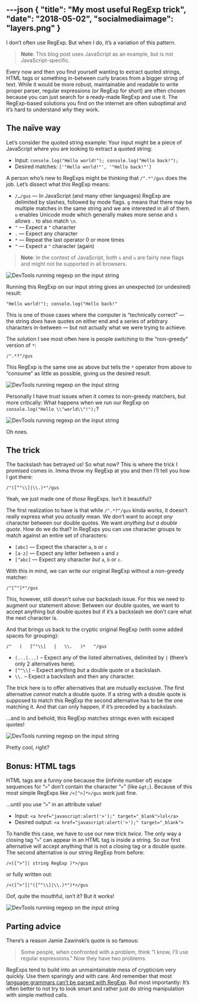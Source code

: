 ---json
{
  "title": "My most useful RegExp trick",
  "date": "2018-05-02",
  "socialmediaimage": "layers.png"
}
---

I don’t often use RegExp. But when I do, it’s a variation of this pattern.

<!-- more -->

> **Note**: This blog post uses JavaScript as an example, but is not JavaScript-specific.

Every now and then you find yourself wanting to extract quoted strings, HTML tags or something in-between curly braces from a bigger string of text. While it would be more robust, maintainable and readable to write proper parser, regular expressions (or RegExp for short) are often chosen because you can just search for a ready-made RegExp and use it. The RegExp-based solutions you find on the internet are often suboptimal and it’s hard to understand _why_ they work.

## The naïve way
Let’s consider the quoted string example: Your input might be a piece of JavaScript where you are looking to extract a quoted string:

- Input: `console.log("Hello world!"); console.log("Hello back!");`
- Desired matches: `['"Hello world!"', '"Hello back!"']`

A person who’s new to RegExps might be thinking that `/".*"/gus` does the job. Let’s dissect what this RegExp means:

- `/…/gus` — In JavaScript (and many other languages) RegExp are delimited by slashes, followed by mode flags. `g` means that there may be multiple matches in the same string and we are interested in all of them. `u` enables Unicode mode which generally makes more sense and `s` allows `.` to also match `\n`.
- `"` — Expect a `"` character
- `.` — Expect any character
- `*` — Repeat the last operator 0 or more times
- `"` — Expect a `"` character (again)

> **Note**: In the context of JavaScript, both `s` and `u` are fairly new flags and might not be supported in all browsers.

![DevTools running regexp on the input string](wrong.png)

Running this RegExp on our input string gives an unexpected (or undesired) result:

```text
"Hello world!"); console.log("Hello back!"
```

This is one of those cases where the computer is “technically correct” — the string _does_ have quotes on either end and a series of arbitrary characters in-between — but not actually what we were trying to achieve.

The solution I see most often here is people switching to the “non-greedy” version of `*`:

```text
/".*?"/gus
```

This RegExp is the same one as above but tells the `*` operator from above to “consume” as little as possible, giving us the desired result.

![DevTools running regexp on the input string](nongreedy.png)

Personally I have trust issues when it comes to non-greedy matchers, but more critically: What happens when we run our RegExp on `console.log("Hello \\"world\\"!");`?

![DevTools running regexp on the input string](backslash.png)

Oh noes.

## The trick
The backslash has betrayed us! So what now? This is where the trick I promised comes in. Imma throw my RegExp at you and then I’ll tell you how I got there:

```text
/"([^"\\]|\\.)*"/gus
```

Yeah, we just made one of _those_ RegExps. Isn’t it beautiful?

The first realization to have is that while `/".*?"/gus` kinda works, it doesn’t really express what you _actually_ mean. We don’t want to accept _any_ character between our double quotes. We want _anything but a double quote_. How do we do that? In RegExps you can use character groups to match against an entire set of characters:

- `[abc]` — Expect the character `a`, `b` or `c`
- `[a-z]` — Expect any letter between `a` and `z`
- `[^abc]` — Expect any character _but_ `a`, `b` or `c`.

With this in mind, we can write our original RegExp without a non-greedy matcher:

```text
/"[^"]*"/gus
```

This, however, still doesn’t solve our backslash issue. For this we need to augment our statement above: Between our double quotes, we want to accept anything but double quotes but if it’s a backslash we don’t care what the next character is.

And that brings us back to the cryptic original RegExp (with some added spaces for grouping):

```text
/"   (   [^"\\]   |   \\.   )*   "/gus
```

- `(...|...)` – Expect any of the listed alternatives, delimited by `|` (there’s only 2 alternatives here).
- `[^"\\]` – Expect anything _but_ a double quote or a backslash.
- `\\.` – Expect a backslash and then any character.

The trick here is to offer alternatives that are mutually exclusive. The first alternative _cannot_ match a double quote. If a string with a double quote is supposed to match this RegExp the second alternative has to be the one matching it. And that can only happen, if it’s preceded by a backslash.

…and lo and behold, this RegExp matches strings even with escaped quotes!

![DevTools running regexp on the input string](escape.png)

Pretty cool, right?

## Bonus: HTML tags
HTML tags are a funny one because the (infinite number of) escape sequences for “`>`” don’t contain the character “`>`” (like `&gt;`). Because of this most simple RegExps like `/<[^>]*>/gus` work just fine.

...until you use “`>`” in an attribute value!

- Input: `<a href="javascript:alert('>');" target="_blank">lol</a>`
- Desired output: `<a href="javascript:alert('>');" target="_blank">`

To handle this case, we have to use our new trick _twice_. The only way a closing tag “`>`” can appear in an HTML tag is inside a string. So our first alternative will accept anything that is not a closing tag or a double quote. The second alternative is our string RegExp from before:

```text
/<([^>"]| string RegExp )*>/gus
```

or fully written out:

```text
/<([^>"]|"([^"\\]|\\.)*")*>/gus
```

Oof, quite the mouthful, isn’t it? But it works!

![DevTools running regexp on the input string](html.png)

## Parting advice
There’s a reason Jamie Zawinski’s quote is so famous:

> Some people, when confronted with a problem, think "I know, I'll use regular expressions." Now they have two problems.

RegExps tend to build into an unmaintainable mess of crypticism very quickly. Use them sparingly and with care. And remember that most [language grammars can’t be parsed with RegExp](https://stackoverflow.com/questions/1732348/regex-match-open-tags-except-xhtml-self-contained-tags/1732454#1732454). But most importantly: It’s often better to not try to look smart and rather just do string manipulation with simple method calls.


